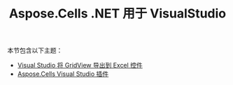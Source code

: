 ﻿---
title: Aspose.Cells .NET 用于 VisualStudio
type: docs
weight: 60
url: /zh/net/aspose-cells-net-for-visualstudio/
---
本节包含以下主题：

- [Visual Studio 将 GridView 导出到 Excel 控件](/cells/zh/net/visual-studio-export-gridview-to-excel-control/)
- [Aspose.Cells Visual Studio 插件](/cells/zh/net/aspose-cells-visual-studio-plugin/)

